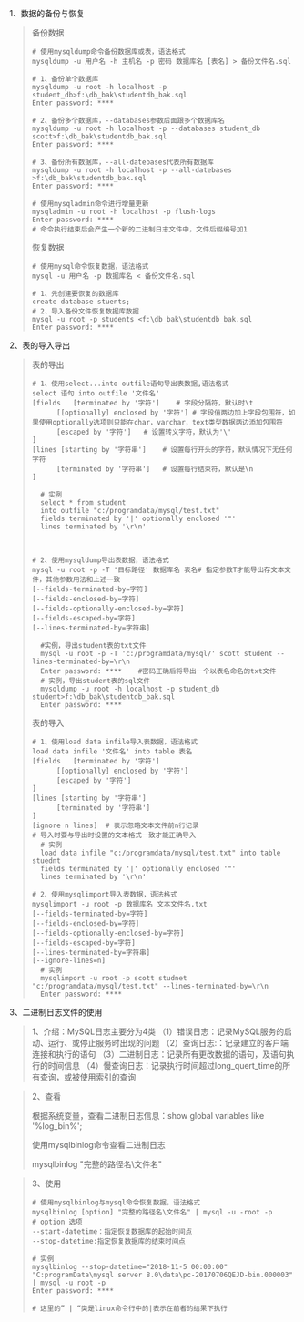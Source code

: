 1、数据的备份与恢复

> 备份数据
>
> ```mysql
> # 使用mysqldump命令备份数据库或表，语法格式
> mysqldump -u 用户名 -h 主机名 -p 密码 数据库名 [表名] > 备份文件名.sql
> 
> # 1、备份单个数据库
> mysqldump -u root -h localhost -p student_db>f:\db_bak\studentdb_bak.sql
> Enter password: ****
> 
> # 2、备份多个数据库，--databases参数后面跟多个数据库名
> mysqldump -u root -h localhost -p --databases student_db scott>f:\db_bak\studentdb_bak.sql
> Enter password: ****
> 
> # 3、备份所有数据库，--all-datebases代表所有数据库
> mysqldump -u root -h localhost -p --all-datebases >f:\db_bak\studentdb_bak.sql
> Enter password: ****
> 
> # 使用mysqladmin命令进行增量更新
> mysqladmin -u root -h localhost -p flush-logs
> Enter password: ****
> # 命令执行结束后会产生一个新的二进制日志文件中，文件后缀编号加1
> ```
>
> 恢复数据
>
> ```mysql
> # 使用mysql命令恢复数据，语法格式
> mysql -u 用户名 -p 数据库名 < 备份文件名.sql
> 
> # 1、先创建要恢复的数据库
> create database stuents;
> # 2、导入备份文件恢复数据库数据
> mysql -u root -p students <f:\db_bak\studentdb_bak.sql
> Enter password: ****
> ```
>
> 

2、表的导入导出

> 表的导出
>
> ```mysql
> # 1、使用select...into outfile语句导出表数据,语法格式
> select 语句 into outfile '文件名'
> [fields	[terminated by '字符']	# 字段分隔符，默认时\t
>  		[[optionally] enclosed by '字符']	# 字段值两边加上字段包围符，如果使用optionally选项则只能在char，varchar，text类型数据两边添加包围符
>  		[escaped by '字符']	# 设置转义字符，默认为'\'
> ]
> [lines [starting by '字符串']	# 设置每行开头的字符，默认情况下无任何字符
>  		[terminated by '字符串']	# 设置每行结束符，默认是\n
> ]
> 
> 	# 实例
> 	select * from student
> 	into outfile "c:/programdata/mysql/test.txt"
> 	fields terminated by '|' optionally enclosed '"'
> 	lines terminated by '\r\n'
> 
> 
> 
> # 2、使用mysqldump导出表数据，语法格式
> mysql -u root -p -T '目标路径' 数据库名 表名# 指定参数T才能导出存文本文件，其他参数用法和上述一致
> [--fields-terminated-by=字符]
> [--fields-enclosed-by=字符]
> [--fields-optionally-enclosed-by=字符]
> [--fields-escaped-by=字符]
> [--lines-terminated-by=字符串]
> 
> 	#实例，导出student表的txt文件
> 	mysql -u root -p -T 'c:/programdata/mysql/' scott student --lines-terminated-by=\r\n
> 	Enter password: ****	#密码正确后将导出一个以表名命名的txt文件
> 	# 实例，导出student表的sql文件
> 	mysqldump -u root -h localhost -p student_db student>f:\db_bak\studentdb_bak.sql
> 	Enter password: ****
> 
> ```
>
> 表的导入
>
> ```mysql
> # 1、使用load data infile导入表数据，语法格式
> load data infile '文件名' into table 表名
> [fields	[terminated by '字符']
>  		[[optionally] enclosed by '字符']	
>  		[escaped by '字符']
> ]
> [lines [starting by '字符串']
>  		[terminated by '字符串']
> ]
> [ignore n lines]	# 表示忽略文本文件前n行记录
> # 导入时要与导出时设置的文本格式一致才能正确导入
> 	# 实例
> 	load data infile "c:/programdata/mysql/test.txt" into table stuednt
> 	fields terminated by '|' optionally enclosed '"'
> 	lines terminated by '\r\n'	
> 
> # 2、使用mysqlimport导入表数据，语法格式
> mysqlimport -u root -p 数据库名 文本文件名.txt
> [--fields-terminated-by=字符]
> [--fields-enclosed-by=字符]
> [--fields-optionally-enclosed-by=字符]
> [--fields-escaped-by=字符]
> [--lines-terminated-by=字符串]
> [--ignore-lines=n]
> 	# 实例
> 	mysqlimport -u root -p scott studnet "c:/programdata/mysql/test.txt" --lines-terminated-by=\r\n
> 	Enter password: ****
> ```
>
> 

3、二进制日志文件的使用

> 1、介绍：MySQL日志主要分为4类
> （1）错误日志：记录MySQL服务的启动、运行、或停止服务时出现的问题
> （2）查询日志:：记录建立的客户端连接和执行的语句
> （3）二进制日志：记录所有更改数据的语句，及语句执行的时间信息
> （4）慢查询日志：记录执行时间超过long_quert_time的所有查询，或被使用索引的查询

> 2、查看
>
> 根据系统变量，查看二进制日志信息：show global variables like '%log_bin%';
>
> 使用mysqlbinlog命令查看二进制日志
>
> mysqlbinlog "完整的路径名\文件名"

> 3、使用
>
> ```mysql
> # 使用mysqlbinlog与mysql命令恢复数据，语法格式
> mysqlbinlog [option] "完整的路径名\文件名" | mysql -u -root -p
> # option 选项
> --start-datetime：指定恢复数据库的起始时间点
> --stop-datetime:指定恢复数据库的结束时间点
> 
> # 实例
> mysqlbinlog --stop-datetime="2018-11-5 00:00:00" "C:programData\mysql server 8.0\data\pc-20170706QEJD-bin.000003" | mysql -u root -p	
> Enter password: ****
> 
> # 这里的” | “类是linux命令行中的|表示在前者的结果下执行
> ```
>
> 